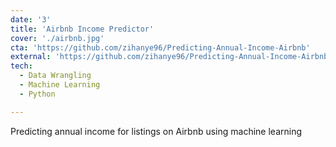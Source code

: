 ```yaml
---
date: '3'
title: 'Airbnb Income Predictor'
cover: './airbnb.jpg'
cta: 'https://github.com/zihanye96/Predicting-Annual-Income-Airbnb'
external: 'https://github.com/zihanye96/Predicting-Annual-Income-Airbnb'
tech:
  - Data Wrangling 
  - Machine Learning
  - Python

---
```


Predicting annual income for listings on Airbnb using machine learning
